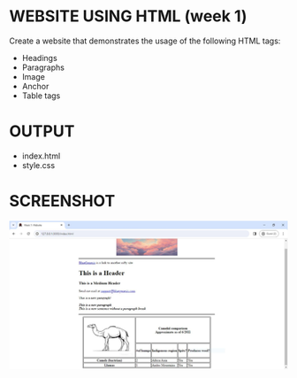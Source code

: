 # WEBSITE USING HTML (week 1) 
Create a website that demonstrates the usage of the following HTML tags:
- Headings
- Paragraphs
- Image
- Anchor
- Table tags

# OUTPUT
- index.html
- style.css

# SCREENSHOT
![screenshot image](./screenshot.JPG)
